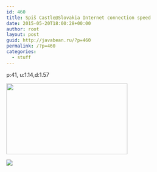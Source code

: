 ```yaml
---
id: 460
title: Spiš Castle@Slovakia Internet connection speed
date: 2015-05-20T18:00:28+00:00
author: root
layout: post
guid: http://javabean.ru/?p=460
permalink: /?p=460
categories:
  - stuff
---
```

p:41, u:1.14,d:1.57

<img class="alignnone" src="http://arounddeglobe.com/wp-content/uploads/2015/01/Spis-Castle-Slovakia%E2%80%99s-Most-Precious-Cultural-Insignia-_6.jpg" alt="" width="318" height="186" />
  
![](http://www.speedtest.net/android/1284980648.png)